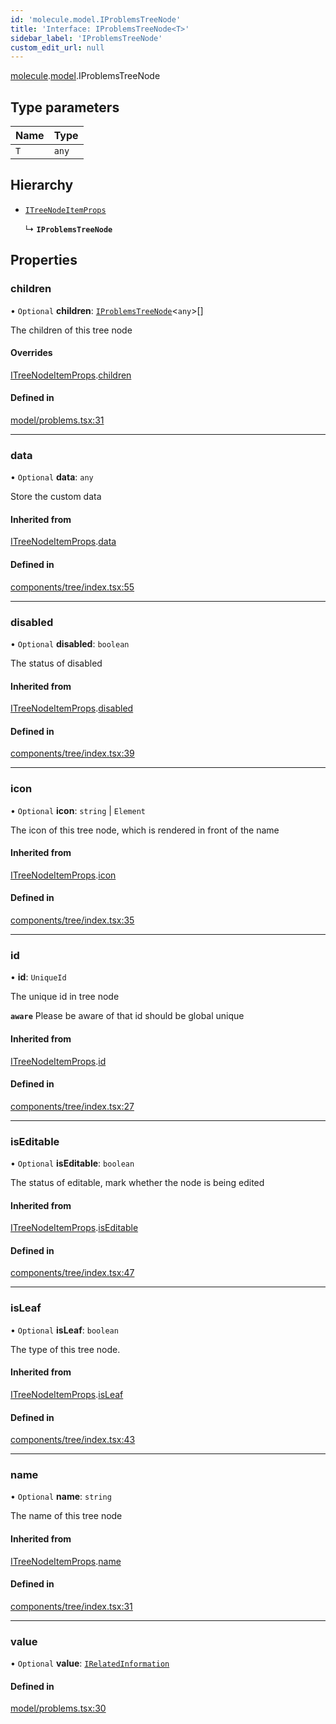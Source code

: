 ```yaml
---
id: 'molecule.model.IProblemsTreeNode'
title: 'Interface: IProblemsTreeNode<T>'
sidebar_label: 'IProblemsTreeNode'
custom_edit_url: null
---
```


[molecule](../namespaces/molecule).[model](../namespaces/molecule.model).IProblemsTreeNode

## Type parameters

| Name | Type  |
| :--- | :---- |
| `T`  | `any` |

## Hierarchy

-   [`ITreeNodeItemProps`](molecule.component.ITreeNodeItemProps)

    ↳ **`IProblemsTreeNode`**

## Properties

### children

• `Optional` **children**: [`IProblemsTreeNode`](molecule.model.IProblemsTreeNode)<`any`\>[]

The children of this tree node

#### Overrides

[ITreeNodeItemProps](molecule.component.ITreeNodeItemProps).[children](molecule.component.ITreeNodeItemProps#children)

#### Defined in

[model/problems.tsx:31](https://github.com/DTStack/molecule/blob/927b7d39/src/model/problems.tsx#L31)

---

### data

• `Optional` **data**: `any`

Store the custom data

#### Inherited from

[ITreeNodeItemProps](molecule.component.ITreeNodeItemProps).[data](molecule.component.ITreeNodeItemProps#data)

#### Defined in

[components/tree/index.tsx:55](https://github.com/DTStack/molecule/blob/927b7d39/src/components/tree/index.tsx#L55)

---

### disabled

• `Optional` **disabled**: `boolean`

The status of disabled

#### Inherited from

[ITreeNodeItemProps](molecule.component.ITreeNodeItemProps).[disabled](molecule.component.ITreeNodeItemProps#disabled)

#### Defined in

[components/tree/index.tsx:39](https://github.com/DTStack/molecule/blob/927b7d39/src/components/tree/index.tsx#L39)

---

### icon

• `Optional` **icon**: `string` \| `Element`

The icon of this tree node, which is rendered in front of the name

#### Inherited from

[ITreeNodeItemProps](molecule.component.ITreeNodeItemProps).[icon](molecule.component.ITreeNodeItemProps#icon)

#### Defined in

[components/tree/index.tsx:35](https://github.com/DTStack/molecule/blob/927b7d39/src/components/tree/index.tsx#L35)

---

### id

• **id**: `UniqueId`

The unique id in tree node

**`aware`** Please be aware of that id should be global unique

#### Inherited from

[ITreeNodeItemProps](molecule.component.ITreeNodeItemProps).[id](molecule.component.ITreeNodeItemProps#id)

#### Defined in

[components/tree/index.tsx:27](https://github.com/DTStack/molecule/blob/927b7d39/src/components/tree/index.tsx#L27)

---

### isEditable

• `Optional` **isEditable**: `boolean`

The status of editable, mark whether the node is being edited

#### Inherited from

[ITreeNodeItemProps](molecule.component.ITreeNodeItemProps).[isEditable](molecule.component.ITreeNodeItemProps#iseditable)

#### Defined in

[components/tree/index.tsx:47](https://github.com/DTStack/molecule/blob/927b7d39/src/components/tree/index.tsx#L47)

---

### isLeaf

• `Optional` **isLeaf**: `boolean`

The type of this tree node.

#### Inherited from

[ITreeNodeItemProps](molecule.component.ITreeNodeItemProps).[isLeaf](molecule.component.ITreeNodeItemProps#isleaf)

#### Defined in

[components/tree/index.tsx:43](https://github.com/DTStack/molecule/blob/927b7d39/src/components/tree/index.tsx#L43)

---

### name

• `Optional` **name**: `string`

The name of this tree node

#### Inherited from

[ITreeNodeItemProps](molecule.component.ITreeNodeItemProps).[name](molecule.component.ITreeNodeItemProps#name)

#### Defined in

[components/tree/index.tsx:31](https://github.com/DTStack/molecule/blob/927b7d39/src/components/tree/index.tsx#L31)

---

### value

• `Optional` **value**: [`IRelatedInformation`](molecule.model.IRelatedInformation)

#### Defined in

[model/problems.tsx:30](https://github.com/DTStack/molecule/blob/927b7d39/src/model/problems.tsx#L30)
